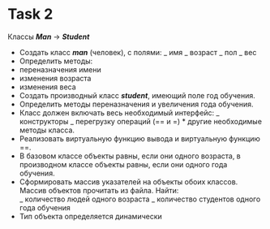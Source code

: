 # Task 2

Классы **_Man_** -> **_Student_**

- Создать класс **_man_** (человек), с полями: _ имя _ возраст _ пол _ вес
- Определить методы:
- переназначения имени
- изменения возраста
- изменения веса
- Создать производный класс **_student_**, имеющий поле год обучения.
- Определить методы переназначения и увеличения года обучения.
- Класс должен включать весь необходимый интерфейс: _ конструкторы _ перегрузку
  операций (== и =) \* другие необходимые методы класса.
- Реализовать виртуальную функцию вывода и виртуальную функцию ==.
- В базовом классе объекты равны, если они одного возраста, в производном классе
  объекты равны, если они одного года обучения.
- Сформировать массив указателей на объекты обоих классов. Массив объектов
  прочитать из файла. Найти:\
   _ количество людей одного возраста _ количество студентов одного года
  обучения
- Тип объекта определяется динамически
